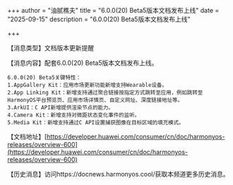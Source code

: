 +++
author = "油腻樵夫"
title = "6.0.0(20) Beta5版本文档发布上线"
date = "2025-09-15"
description = "6.0.0(20) Beta5版本文档发布上线"

+++

【消息类型】文档版本更新提醒

【消息内容】配套6.0.0(20) Beta5版本文档发布上线。

	6.0.0(20) Beta5关键特性：
	1.AppGallery Kit：应用市场更新功能新增支持Wearable设备。
	2.App Linking Kit：新增支持通过聚合链接按指定方式跳转至应用，例如跳转至HarmonyOS平台预览页、应用市场详情页、自定义网址、深度链接地址等。
	3.ArkUI：C API新增提供渲染节点的能力。
	4.Camera Kit：新增支持对微距状态变化事件的监听。
	5.Media Kit：新增支持通过C API设置捕获图像在目标区域的填充模式。

【文档地址】[https://developer.huawei.com/consumer/cn/doc/harmonyos-releases/overview-600](https://developer.huawei.com/consumer/cn/doc/harmonyos-releases/overview-600)

【历史消息】访问https://docnews.harmonyos.cool/获取本频道更多历史消息。
